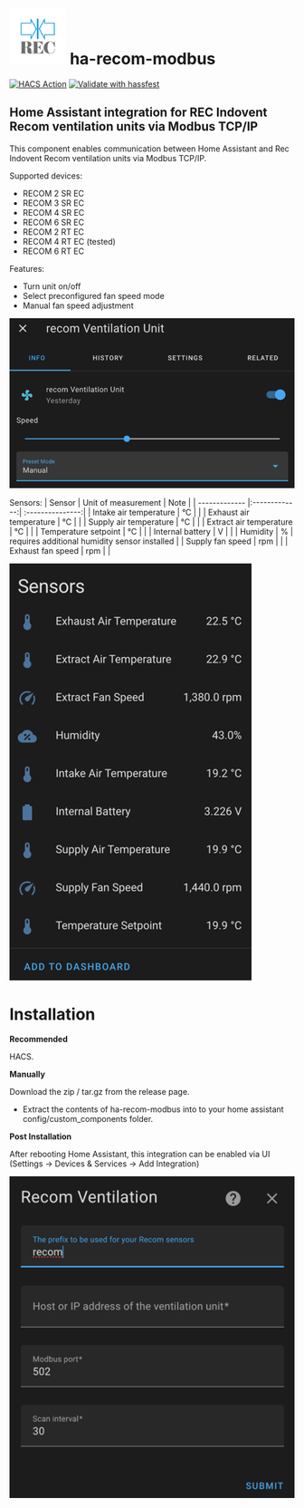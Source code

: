 # <img src="https://github.com/gjocys/ha-recom-modbus/blob/master/icon.png" width="100"> ha-recom-modbus

[![HACS Action](https://github.com/gjocys/ha-recom-modbus/actions/workflows/hacs-action.yml/badge.svg?branch=master)](https://github.com/gjocys/ha-recom-modbus/actions/workflows/hacs-action.yml)
[![Validate with hassfest](https://github.com/gjocys/ha-recom-modbus/actions/workflows/validate-with-hassfest.yml/badge.svg?branch=master)](https://github.com/gjocys/ha-recom-modbus/actions/workflows/validate-with-hassfest.yml)

## Home Assistant integration for REC Indovent Recom ventilation units via Modbus TCP/IP

This component enables communication between Home Assistant and Rec Indovent Recom ventilation units via Modbus TCP/IP.

Supported devices:

- RECOM 2 SR EC
- RECOM 3 SR EC
- RECOM 4 SR EC
- RECOM 6 SR EC
- RECOM 2 RT EC
- RECOM 4 RT EC (tested)
- RECOM 6 RT EC

Features:

- Turn unit on/off
- Select preconfigured fan speed mode
- Manual fan speed adjustment

![](https://github.com/gjocys/ha-recom-modbus/blob/master/fan.png)

Sensors:
| Sensor | Unit of measurement | Note |
| ------------- |:-------------:| :---------------:|
| Intake air temperature | °C | |
| Exhaust air temperature | °C | |
| Supply air temperature | °C | |
| Extract air temperature | °C | |
| Temperature setpoint | °C | |
| Internal battery | V | |
| Humidity | % | requires additional humidity sensor installed |
| Supply fan speed | rpm | |
| Exhaust fan speed | rpm | |

![](https://github.com/gjocys/ha-recom-modbus/blob/master/sensors.png)

# Installation

<B>Recommended</B>

HACS.

<B>Manually</B>

Download the zip / tar.gz from the release page.

- Extract the contents of ha-recom-modbus into to your home assistant config/custom_components folder.

<B>Post Installation</B>

After rebooting Home Assistant, this integration can be enabled via UI (Settings -> Devices & Services -> Add Integration)

![](https://github.com/gjocys/ha-recom-modbus/blob/master/add_integration.png)
